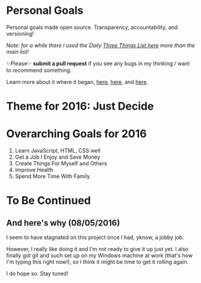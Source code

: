 Personal Goals
==============

Personal goals made open source. Transparency, accountability, and versioning!

*Note: for a while there I used the Daily [Three Things List here](https://github.com/jwithington/personal-goals/blob/master/content-list/three.md) more than the main list!*


✨Please✨ **submit a pull request** if you see any bugs in my thinking / want to recommend something.

Learn more about it where it began, [here](https://github.com/una/personal-goals), [here](http://una.im/personal-goals-guide#💁), and [here](https://www.youtube.com/watch?v=xQEU0ZsvXYI).

# Theme for 2016: Just Decide

# Overarching Goals for 2016

1. Learn JavaScript, HTML, CSS well
2. Get a Job I Enjoy and Save Money
3. Create Things For Myself and Others
4. Improve Health
5. Spend More Time With Family

# To Be Continued

## And here's why (08/05/2016)

I seem to have stagnated on this project once I had, yknow, a jobby job.

However, I really like doing it and I'm not ready to give it up just yet. I also finally got git and such set up on my Windows machine at work (that's how I'm typing this right now!), so I think it might be time to get it rolling again.

I do hope so. Stay tuned!
